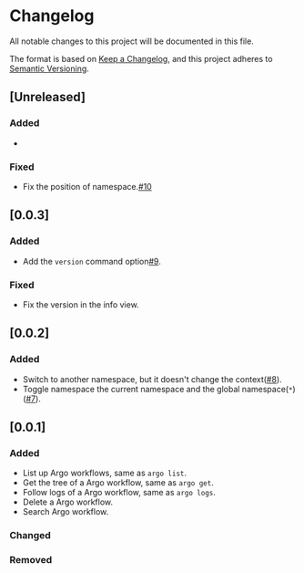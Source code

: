 # Changelog
All notable changes to this project will be documented in this file.

The format is based on [Keep a Changelog](https://keepachangelog.com/en/1.0.0/),
and this project adheres to [Semantic Versioning](https://semver.org/spec/v2.0.0.html).

## [Unreleased]
### Added
- 

### Fixed
- Fix the position of namespace.[#10](https://github.com/hanjunlee/argocui/pull/10)

## [0.0.3]
### Added
- Add the `version` command option[#9](https://github.com/hanjunlee/argocui/pull/9).

### Fixed
- Fix the version in the info view.

## [0.0.2]
### Added
- Switch to another namespace, but it doesn't change the context([#8](https://github.com/hanjunlee/argocui/pull/8)).
- Toggle namespace the current namespace and the global namespace(`*`)([#7](https://github.com/hanjunlee/argocui/pull/7)).

## [0.0.1]
### Added
- List up Argo workflows, same as `argo list`.
- Get the tree of a Argo workflow, same as `argo get`.
- Follow logs of a Argo workflow, same as `argo logs`.
- Delete a Argo workflow.
- Search Argo workflow.

### Changed

### Removed
